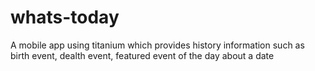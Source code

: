 whats-today
===========

A mobile app using titanium which provides history information such as birth event, dealth event, featured event of the day about a date
